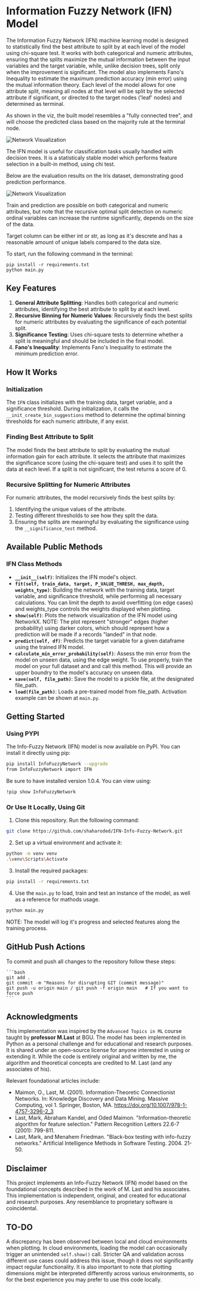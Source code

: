 # Information Fuzzy Network (IFN) Model

The Information Fuzzy Network (IFN) machine learning model is designed to statistically find the best attribute to split by at each level of the model using chi-square test. It works with both categorical and numeric attributes, ensuring that the splits maximize the mutual information between the input variables and the target variable, while, unlike decision trees, split only when the improvement is significant. The model also implements Fano's Inequality to estimate the maximum prediction accuracy (min error) using the mutual information theory. Each level of the model allows for one attribute split, meaning all nodes at that level will be split by the selected attribute if significant, or directed to the target nodes ('leaf' nodes) and determined as terminal.

As shown in the viz, the built model resembles a "fully connected tree", and will choose the predicted class based on the majority rule at the terminal node.

![Network Visualization](Images/IFN_Iris.png)

The IFN model is useful for classification tasks usually handled with decision trees. It is a statisticaly stable model which performs feature selection in a built-in method, using chi test. 

Below are the evaluation results on the Iris dataset, demonstrating good prediction performance.

![Network Visualization](Images/IFN_Classification_Report.png)

Train and prediction are possible on both categorical and numeric attributes, but note that the recursive optimal split detection on numeric ordinal variables can increase the runtime significantly, depends on the size of the data.

Target column can be either int or str, as long as it's descrete and has a reasonable amount of unique labels compared to the data size.

To start, run the following command in the terminal:

```
pip install -r requirements.txt
python main.py
```

## Key Features

1. **General Attribute Splitting**: Handles both categorical and numeric attributes, identifying the best attribute to split by at each level.
2. **Recursive Binning for Numeric Values**: Recursively finds the best splits for numeric attributes by evaluating the significance of each potential split.
3. **Significance Testing**: Uses chi-square tests to determine whether a split is meaningful and should be included in the final model.
4. **Fano's Inequality**: Implements Fano's Inequality to estimate the minimum prediction error.

## How It Works

### Initialization

The `IFN` class initializes with the training data, target variable, and a significance threshold. During initialization, it calls the `__init_create_bin_suggestions` method to determine the optimal binning thresholds for each numeric attribute, if any exist.

### Finding Best Attribute to Split

The model finds the best attribute to split by evaluating the mutual information gain for each attribute. It selects the attribute that maximizes the significance score (using the chi-square test) and uses it to split the data at each level. If a split is not significant, the test returns a score of 0.

### Recursive Splitting for Numeric Attributes

For numeric attributes, the model recursively finds the best splits by:
1. Identifying the unique values of the attribute.
2. Testing different thresholds to see how they split the data.
3. Ensuring the splits are meaningful by evaluating the significance using the `__significance_test` method.

## Available Public Methods

### IFN Class Methods

- **`__init__(self)`**: Initializes the IFN model's object.
- **`fit(self, train_data, target, P_VALUE_THRESH, max_depth, weights_type)`**: Building the network with the training data, target variable, and significance threshold, while performing all necessary calculations. You can limit the depth to avoid overfitting (on edge cases) and weights_type controls the weights displayed when plotting.
- **`show(self)`**: Plots the network visualization of the IFN model using NetworkX. NOTE: The plot represent "stronger" edges (higher probability) using darker colors, which should represent how a prediction will be made if a records "landed" in that node.
- **`predict(self, df)`**: Predicts the target variable for a given dataframe using the trained IFN model.
- **`calculate_min_error_probability(self)`**: Assess the min error from the model on unseen data, using the edge weight. To use properly, train the model on your full dataset and and call this method. This will provide an upper boundry to the model's accuracy on unseen data.
- **`save(self, file_path)`**: Save the model to a pickle file, at the designated file_path.
- **`load(file_path)`**: Loads a pre-trained model from file_path. Activation example can be shown at `main.py`.

## Getting Started

### Using PYPI
The Info-Fuzzy Network (IFN) model is now available on PyPI. You can install it directly using pip:

```bash
pip install InfoFuzzyNetwork --upgrade
from InfoFuzzyNetwork import IFN
```

Be sure to have installed version 1.0.4. You can view using:

```bash
!pip show InfoFuzzyNetwork
```

### Or Use It Locally, Using Git
1. Clone this repository. Run the following command:

```bash
git clone https://github.com/shaharoded/IFN-Info-Fuzzy-Network.git
```

2. Set up a virtual environment and activate it:

```bash
python -m venv venv
.\venv\Scripts\Activate
```

3. Install the required packages:

```bash
pip install -r requirements.txt
```

4. Use the `main.py` to load, train and test an instance of the model, as well as a reference for mathods usage.

```bash
python main.py
```

NOTE: The model will log it's progress and selected features along the training process.

## GitHub Push Actions
To commit and push all changes to the repository follow these steps:

    ```bash
    git add .
    git commit -m "Reasons for disrupting GIT (commit message)"
    git push -u origin main / git push -f origin main   # If you want to force push
    ```

## Acknowledgments
This implementation was inspired by the `Advanced Topics in ML` course taught by **professor M.Last** at BGU. The model has been implemented in Python as a personal challenge and for educational and research purposes. It is shared under an open-source license for anyone interested in using or extending it.
While the code is entirely original and written by me, the algorithm and theoretical concepts are credited to M. Last (and any associates of his). 

Relevant foundational articles include:

 - Maimon, O., Last, M. (2001). Information-Theoretic Connectionist Networks. In: Knowledge Discovery and Data Mining. Massive Computing, vol 1. Springer, Boston, MA. https://doi.org/10.1007/978-1-4757-3296-2_3
 - Last, Mark, Abraham Kandel, and Oded Maimon. "Information-theoretic algorithm for feature selection." Pattern Recognition Letters 22.6-7 (2001): 799-811.‏
 - Last, Mark, and Menahem Friedman. "Black-box testing with info-fuzzy networks." Artificial Intelligence Methods in Software Testing. 2004. 21-50.‏


## Disclaimer
This project implements an Info-Fuzzy Network (IFN) model based on the foundational concepts described in the work of M. Last and his associates. This implementation is independent, original, and created for educational and research purposes. Any resemblance to proprietary software is coincidental.

## TO-DO
A discrepancy has been observed between local and cloud environments when plotting. In cloud environments, loading the model can occasionally trigger an unintended `self.show()` call. Stricter QA and validation across different use cases could address this issue, though it does not significantly impact regular functionality.
It is also important to note that plotting dimensions might be interpreted differently across various environments, so for the best experience you may prefer to use this code locally.